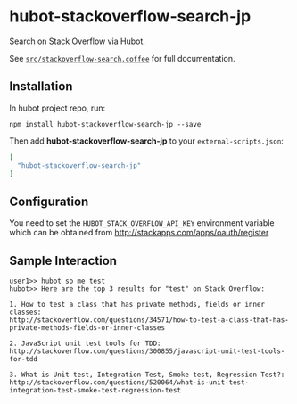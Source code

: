 # hubot-stackoverflow-search-jp

Search on Stack Overflow via Hubot.

See [`src/stackoverflow-search.coffee`](src/stackoverflow-search.coffee) for full documentation.

## Installation

In hubot project repo, run:

`npm install hubot-stackoverflow-search-jp --save`

Then add **hubot-stackoverflow-search-jp** to your `external-scripts.json`:

```json
[
  "hubot-stackoverflow-search-jp"
]
```

## Configuration

You need to set the `HUBOT_STACK_OVERFLOW_API_KEY` environment variable which can be obtained from http://stackapps.com/apps/oauth/register

## Sample Interaction

```
user1>> hubot so me test
hubot>> Here are the top 3 results for "test" on Stack Overflow:

1. How to test a class that has private methods, fields or inner classes:
http://stackoverflow.com/questions/34571/how-to-test-a-class-that-has-private-methods-fields-or-inner-classes

2. JavaScript unit test tools for TDD:
http://stackoverflow.com/questions/300855/javascript-unit-test-tools-for-tdd

3. What is Unit test, Integration Test, Smoke test, Regression Test?:
http://stackoverflow.com/questions/520064/what-is-unit-test-integration-test-smoke-test-regression-test
```
